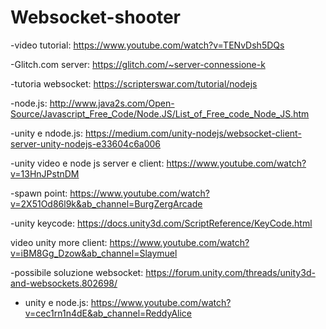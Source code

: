 # Websocket-shooter

-video tutorial: https://www.youtube.com/watch?v=TENvDsh5DQs

-Glitch.com server: https://glitch.com/~server-connessione-k

-tutoria websocket: https://scripterswar.com/tutorial/nodejs

-node.js: http://www.java2s.com/Open-Source/Javascript_Free_Code/Node.JS/List_of_Free_code_Node_JS.htm

-unity e ndode.js: https://medium.com/unity-nodejs/websocket-client-server-unity-nodejs-e33604c6a006

-unity video e node js server e client: https://www.youtube.com/watch?v=13HnJPstnDM

-spawn point: https://www.youtube.com/watch?v=2X51Od86l9k&ab_channel=BurgZergArcade

-unity keycode: https://docs.unity3d.com/ScriptReference/KeyCode.html

video unity more client: https://www.youtube.com/watch?v=iBM8Gg_Dzow&ab_channel=Slaymuel

-possibile soluzione websocket: https://forum.unity.com/threads/unity3d-and-websockets.802698/

- unity e node.js: https://www.youtube.com/watch?v=cec1rn1n4dE&ab_channel=ReddyAlice
